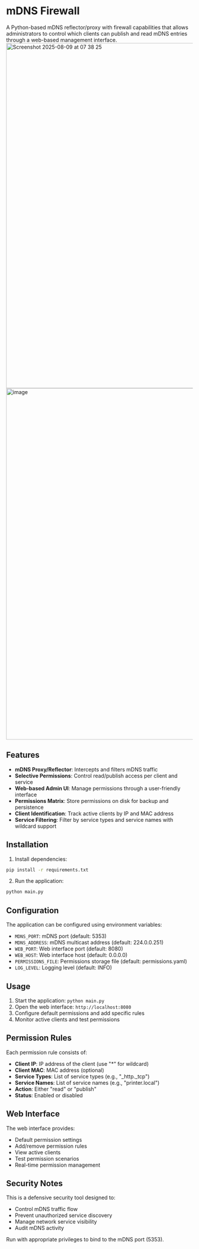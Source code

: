 # mDNS Firewall

A Python-based mDNS reflector/proxy with firewall capabilities that allows administrators to control which clients can publish and read mDNS entries through a web-based management interface.
<img width="1342" height="932" alt="Screenshot 2025-08-09 at 07 38 25" src="https://github.com/user-attachments/assets/34897c78-e95e-43a5-be34-d3d130fd2b39" />
<img width="1328" height="949" alt="image" src="https://github.com/user-attachments/assets/4142df08-fe64-49df-a8d2-e58abf8f69dc" />



## Features

- **mDNS Proxy/Reflector**: Intercepts and filters mDNS traffic
- **Selective Permissions**: Control read/publish access per client and service
- **Web-based Admin UI**: Manage permissions through a user-friendly interface
- **Permissions Matrix**: Store permissions on disk for backup and persistence
- **Client Identification**: Track active clients by IP and MAC address
- **Service Filtering**: Filter by service types and service names with wildcard support

## Installation

1. Install dependencies:
```bash
pip install -r requirements.txt
```

2. Run the application:
```bash
python main.py
```

## Configuration

The application can be configured using environment variables:

- `MDNS_PORT`: mDNS port (default: 5353)
- `MDNS_ADDRESS`: mDNS multicast address (default: 224.0.0.251)
- `WEB_PORT`: Web interface port (default: 8080)
- `WEB_HOST`: Web interface host (default: 0.0.0.0)
- `PERMISSIONS_FILE`: Permissions storage file (default: permissions.yaml)
- `LOG_LEVEL`: Logging level (default: INFO)

## Usage

1. Start the application: `python main.py`
2. Open the web interface: `http://localhost:8080`
3. Configure default permissions and add specific rules
4. Monitor active clients and test permissions

## Permission Rules

Each permission rule consists of:
- **Client IP**: IP address of the client (use "*" for wildcard)
- **Client MAC**: MAC address (optional)
- **Service Types**: List of service types (e.g., "_http._tcp")
- **Service Names**: List of service names (e.g., "printer.local")
- **Action**: Either "read" or "publish"
- **Status**: Enabled or disabled

## Web Interface

The web interface provides:
- Default permission settings
- Add/remove permission rules
- View active clients
- Test permission scenarios
- Real-time permission management

## Security Notes

This is a defensive security tool designed to:
- Control mDNS traffic flow
- Prevent unauthorized service discovery
- Manage network service visibility
- Audit mDNS activity

Run with appropriate privileges to bind to the mDNS port (5353).
